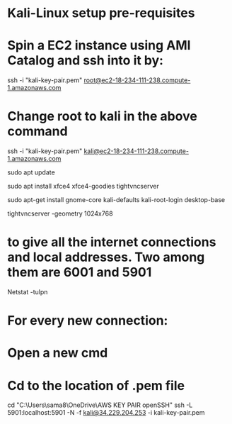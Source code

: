 # Kali-Linux setup pre-requisites

# Spin a EC2 instance using AMI Catalog and ssh into it by:
ssh -i "kali-key-pair.pem" root@ec2-18-234-111-238.compute-1.amazonaws.com

# Change root to kali in the above command
ssh -i "kali-key-pair.pem" kali@ec2-18-234-111-238.compute-1.amazonaws.com


sudo apt update    

sudo apt install xfce4 xfce4-goodies tightvncserver

sudo apt-get install gnome-core kali-defaults kali-root-login desktop-base

tightvncserver -geometry 1024x768

# to give all the internet connections and local addresses. Two among them are 6001 and 5901
Netstat -tulpn 


# For every new connection:
# Open a new cmd 
# Cd to the location of .pem file
cd "C:\Users\sama8\OneDrive\AWS KEY PAIR openSSH"
ssh -L 5901:localhost:5901 -N -f kali@34.229.204.253  -i  kali-key-pair.pem  


